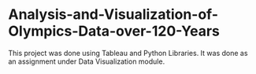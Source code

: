 # Analysis-and-Visualization-of-Olympics-Data-over-120-Years
This project was done using Tableau and Python Libraries. It was done as an assignment under Data Visualization module.
